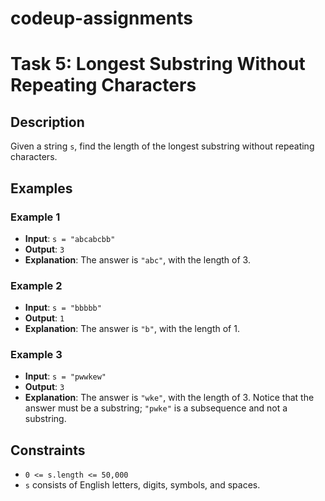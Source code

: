 # codeup-assignments

# Task 5: Longest Substring Without Repeating Characters

## Description
Given a string `s`, find the length of the longest substring without repeating characters.

## Examples

### Example 1
- **Input**: `s = "abcabcbb"`
- **Output**: `3`
- **Explanation**: The answer is `"abc"`, with the length of 3.

### Example 2
- **Input**: `s = "bbbbb"`
- **Output**: `1`
- **Explanation**: The answer is `"b"`, with the length of 1.

### Example 3
- **Input**: `s = "pwwkew"`
- **Output**: `3`
- **Explanation**: The answer is `"wke"`, with the length of 3. Notice that the answer must be a substring; `"pwke"` is a subsequence and not a substring.

## Constraints
- `0 <= s.length <= 50,000`
- `s` consists of English letters, digits, symbols, and spaces.
